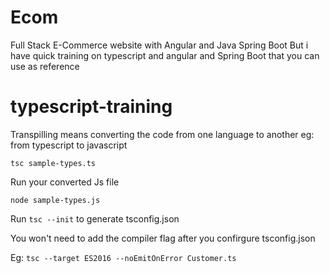 # Ecom
Full Stack E-Commerce website with Angular and Java Spring Boot
But i have quick training on typescript and angular and Spring Boot that you can use as reference 

# typescript-training

Transpilling means converting the code from one language to another eg: from typescript to javascript

`tsc sample-types.ts`

Run your converted Js file

`node sample-types.js`

Run `tsc --init` to generate tsconfig.json

You won't need to add the compiler flag after you confirgure  tsconfig.json

Eg: `tsc --target ES2016 --noEmitOnError Customer.ts`
